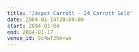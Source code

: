 ```yaml
---
title: 'Jasper Carrott - 24 Carrott Gold'
date: 2004-01-14T20:00:00
start: 2004-01-04
end: 2004-01-17
venue_id: 9c4wf3hm+wx
---
```


